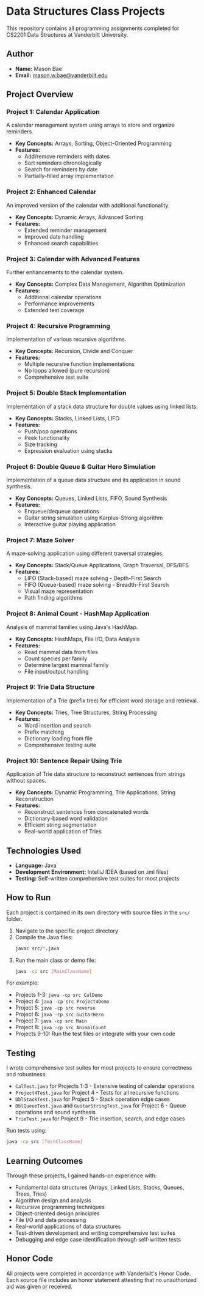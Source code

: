 # Data Structures Class Projects 

This repository contains all programming assignments completed for CS2201 Data Structures at Vanderbilt University.

## Author
- **Name:** Mason Bae
- **Email:** mason.w.bae@vanderbilt.edu

## Project Overview

### Project 1: Calendar Application
A calendar management system using arrays to store and organize reminders.
- **Key Concepts:** Arrays, Sorting, Object-Oriented Programming
- **Features:**
  - Add/remove reminders with dates
  - Sort reminders chronologically
  - Search for reminders by date
  - Partially-filled array implementation

### Project 2: Enhanced Calendar
An improved version of the calendar with additional functionality.
- **Key Concepts:** Dynamic Arrays, Advanced Sorting
- **Features:**
  - Extended reminder management
  - Improved date handling
  - Enhanced search capabilities

### Project 3: Calendar with Advanced Features
Further enhancements to the calendar system.
- **Key Concepts:** Complex Data Management, Algorithm Optimization
- **Features:**
  - Additional calendar operations
  - Performance improvements
  - Extended test coverage

### Project 4: Recursive Programming
Implementation of various recursive algorithms.
- **Key Concepts:** Recursion, Divide and Conquer
- **Features:**
  - Multiple recursive function implementations
  - No loops allowed (pure recursion)
  - Comprehensive test suite

### Project 5: Double Stack Implementation
Implementation of a stack data structure for double values using linked lists.
- **Key Concepts:** Stacks, Linked Lists, LIFO
- **Features:**
  - Push/pop operations
  - Peek functionality
  - Size tracking
  - Expression evaluation using stacks

### Project 6: Double Queue & Guitar Hero Simulation
Implementation of a queue data structure and its application in sound synthesis.
- **Key Concepts:** Queues, Linked Lists, FIFO, Sound Synthesis
- **Features:**
  - Enqueue/dequeue operations
  - Guitar string simulation using Karplus-Strong algorithm
  - Interactive guitar playing application

### Project 7: Maze Solver
A maze-solving application using different traversal strategies.
- **Key Concepts:** Stack/Queue Applications, Graph Traversal, DFS/BFS
- **Features:**
  - LIFO (Stack-based) maze solving - Depth-First Search
  - FIFO (Queue-based) maze solving - Breadth-First Search
  - Visual maze representation
  - Path finding algorithms

### Project 8: Animal Count - HashMap Application
Analysis of mammal families using Java's HashMap.
- **Key Concepts:** HashMaps, File I/O, Data Analysis
- **Features:**
  - Read mammal data from files
  - Count species per family
  - Determine largest mammal family
  - File input/output handling

### Project 9: Trie Data Structure
Implementation of a Trie (prefix tree) for efficient word storage and retrieval.
- **Key Concepts:** Tries, Tree Structures, String Processing
- **Features:**
  - Word insertion and search
  - Prefix matching
  - Dictionary loading from file
  - Comprehensive testing suite

### Project 10: Sentence Repair Using Trie
Application of Trie data structure to reconstruct sentences from strings without spaces.
- **Key Concepts:** Dynamic Programming, Trie Applications, String Reconstruction
- **Features:**
  - Reconstruct sentences from concatenated words
  - Dictionary-based word validation
  - Efficient string segmentation
  - Real-world application of Tries

## Technologies Used
- **Language:** Java
- **Development Environment:** IntelliJ IDEA (based on .iml files)
- **Testing:** Self-written comprehensive test suites for most projects

## How to Run

Each project is contained in its own directory with source files in the `src/` folder.

1. Navigate to the specific project directory
2. Compile the Java files:
   ```bash
   javac src/*.java
   ```
3. Run the main class or demo file:
   ```bash
   java -cp src [MainClassName]
   ```

For example:
- Projects 1-3: `java -cp src CalDemo`
- Project 4: `java -cp src Project4Demo`
- Project 5: `java -cp src reverse`
- Project 6: `java -cp src GuitarHero`
- Project 7: `java -cp src Main`
- Project 8: `java -cp src AnimalCount`
- Projects 9-10: Run the test files or integrate with your own code

## Testing

I wrote comprehensive test suites for most projects to ensure correctness and robustness:
- `CalTest.java` for Projects 1-3 - Extensive testing of calendar operations
- `Project4Test.java` for Project 4 - Tests for all recursive functions
- `DblStackTest.java` for Project 5 - Stack operation edge cases
- `DblQueueTest.java` and `GuitarStringTest.java` for Project 6 - Queue operations and sound synthesis
- `TrieTest.java` for Project 9 - Trie insertion, search, and edge cases

Run tests using:
```bash
java -cp src [TestClassName]
```

## Learning Outcomes

Through these projects, I gained hands-on experience with:
- Fundamental data structures (Arrays, Linked Lists, Stacks, Queues, Trees, Tries)
- Algorithm design and analysis
- Recursive programming techniques
- Object-oriented design principles
- File I/O and data processing
- Real-world applications of data structures
- Test-driven development and writing comprehensive test suites
- Debugging and edge case identification through self-written tests

## Honor Code

All projects were completed in accordance with Vanderbilt's Honor Code. Each source file includes an honor statement attesting that no unauthorized aid was given or received.
